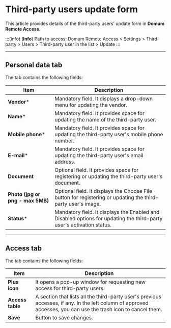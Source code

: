 # Third-party users update form

This article provides details of the third-party users’ update form in **Domum Remote Access**.

<!-- Fix callout -->
:::(info) (**Info**)
Path to access:
Domum Remote Access > Settings > Third-party > Users > Third-party user in the list > Update
:::

---

## Personal data tab

The tab contains the following fields:

|**Item**|**Description**|
|---|---|
|**Vendor***|Mandatory field. It displays a drop-down menu for updating the vendor.|
|**Name***|Mandatory field. It provides space for updating the name of the third-party user.|
|**Mobile phone***|Mandatory field. It provides space for updating the third-party user's mobile phone number.|
|**E-mail***|Mandatory field. It provides space for updating the third-party user's email address.|
|**Document**|Optional field. It provides space for registering or updating the third-party user's document.|
|**Photo (jpg or png - max 5MB)**|Optional field. It displays the Choose File button for registering or updating the third-party user's image.|
|**Status***|Mandatory field. It displays the Enabled and Disabled options for updating the third-party user's activation status.|

---

## Access tab

The tab contains the following fields:

|**Item**|**Description**|
|---|---|
|**Plus icon**|It opens a pop-up window for requesting new access for third-party users.|
|**Access table**|A section that lists all the third-party user's previous accesses, if any. In the left column of approved accesses, you can use the trash icon to cancel them.|
|**Save**|Button to save changes.|

